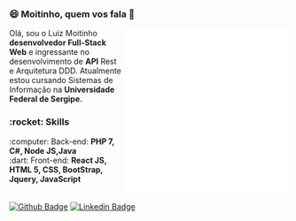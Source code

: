 ### 😄 Moitinho, quem vos fala 👋

<img align=right src=devices.gif min-width="300px" max-width="300px" width="300px" align="right" alt="Devices LuizMoitinho">
<p align="left">
  Olá, sou o Luiz Moitinho <b>desenvolvedor Full-Stack Web</b> e ingressante no desenvolvimento de <b>API</b> Rest e Arquitetura DDD. Atualmente estou cursando   Sistemas de Informação na <b>Universidade Federal de Sergipe.</b>
</p>
<h3>:rocket: Skills</h3>
<p align="left">
  :computer: Back-end: <strong>PHP 7, C#, Node JS,Java </strong> <br>
  :dart: Front-end: <strong>React JS, HTML 5, CSS, BootStrap, Jquery, JavaScript </strong>
 
</p>

<div style=display:inline-block>
  
  <span align=left>
 
 [![Github Badge](https://img.shields.io/badge/-Github-000?style=flat-square&logo=Github&logoColor=white&link=https://github.com/fagnerpsantos)](https://github.com/luizmoitinho)
  [![Linkedin Badge](https://img.shields.io/badge/-LinkedIn-blue?style=flat-square&logo=Linkedin&logoColor=white&link=https://www.linkedin.com/in/fagnerpsantos/)](https://www.linkedin.com/in/luiz-carlos-costa-moitinho-60878b176/)

  </span>

</div>  




<!--
**luizmoitinho/luizmoitinho** is a ✨ _special_ ✨ repository because its `README.md` (this file) appears on your GitHub profile.

  - [Courses](https://www.treinaweb.com.br/cursos-online?q=fagner+pinheiro) 👨🏼‍🏫 - It's are technical courses on many technologies, such as Django, Flask, Python, Kotlin, Flutter, Dart, Git and more
  - [Blog](https://www.treinaweb.com.br/blog/author/fagner-pinheiro/) ✍🏼 - I'm write about many things.
  - [Website](https://fagnerpsantos.dev/) 💻 - Working on it.


Here are some ideas to get you started:

- 🔭 I’m currently working on ...
- 🌱 I’m currently learning ...
- 👯 I’m looking to collaborate on ...
- 🤔 I’m looking for help with ...
- 💬 Ask me about ...
- 📫 How to reach me: ...
- 😄 Pronouns: ...
- ⚡ Fun fact: ...
-->
